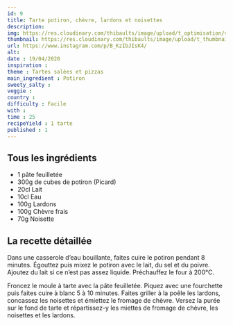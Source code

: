 ```yaml
---
id: 9
title: Tarte potiron, chèvre, lardons et noisettes
description: 
img: https://res.cloudinary.com/thibaults/image/upload/t_optimisation/v1600517818/Recipes/20200419_tarte_potiron.jpg
thumbnail: https://res.cloudinary.com/thibaults/image/upload/t_thumbnail_josie/v1600517818/Recipes/20200419_tarte_potiron.jpg
url: https://www.instagram.com/p/B_KzIbJIsK4/
alt: 
date : 19/04/2020
inspiration :
theme : Tartes salées et pizzas
main_ingredient : Potiron
sweety_salty : 
veggie : 
country :
difficulty : Facile
with : 
time : 25
recipeYield : 1 tarte
published : 1
---
```


## Tous les ingrédients
 - 1 pâte feuilletée
 - 300g de cubes de potiron (Picard)
 - 20cl Lait
 - 10cl Eau
 - 100g Lardons
 - 100g Chèvre frais
 - 70g Noisette

## La recette détaillée
Dans une casserole d’eau bouillante, faites cuire le potiron pendant 8 minutes. Égouttez puis mixez le potiron avec le lait, du sel et du poivre. Ajoutez du lait si ce n’est pas assez liquide. Préchauffez le four à 200°C.

Froncez le moule à tarte avec la pâte feuilletée. Piquez avec une fourchette puis faites cuire à blanc 5 à 10 minutes. Faites griller à la poêle les lardons, concassez les noisettes et émiettez le fromage de chèvre. Versez la purée sur le fond de tarte et répartissez-y les miettes de fromage de chèvre, les noisettes et les lardons.